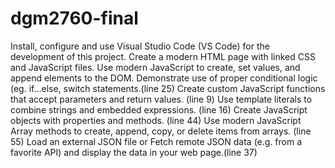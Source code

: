 # dgm2760-final
Install, configure and use Visual Studio Code (VS Code) for the development of this project.
Create a modern HTML page with linked CSS and JavaScript files.
Use modern JavaScript to create, set values, and append elements to the DOM.
Demonstrate use of proper conditional logic (eg. if...else, switch statements.(line 25)
Create custom JavaScript functions that accept parameters and return values. (line 9)
Use template literals to combine strings and embedded expressions. (line 16)
Create JavaScript objects with properties and methods. (line 44)
Use modern JavaScript Array methods to create, append, copy, or delete items from arrays. (line 55)
Load an external JSON file or Fetch remote JSON data (e.g. from a favorite API) and display the data in your web page.(line 37)
